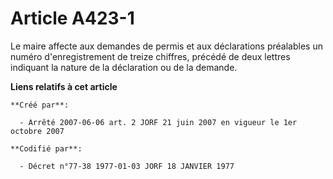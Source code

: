 # Article A423-1

Le maire affecte aux demandes de permis et aux déclarations préalables un numéro d'enregistrement de treize chiffres, précédé
de deux lettres indiquant la nature de la déclaration ou de la demande.

**Liens relatifs à cet article**

	**Créé par**:

	  - Arrêté 2007-06-06 art. 2 JORF 21 juin 2007 en vigueur le 1er octobre 2007

	**Codifié par**:

	  - Décret n°77-38 1977-01-03 JORF 18 JANVIER 1977
